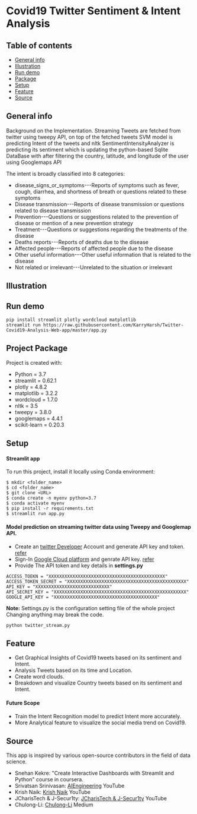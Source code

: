 # Covid19 Twitter Sentiment & Intent Analysis

## Table of contents
* [General info](#general-info)
* [Illustration](#illustration)
* [Run demo](#run-demo)
* [Package](#project-package)
* [Setup](#setup)
* [Feature](#feature)
* [Source](#source)

## General info

Background on the Implementation. Streaming Tweets are fetched from twitter using tweepy API, on top of the fetched tweets SVM model is predicting Intent of the tweets and nltk SentimentIntensityAnalyzer is predicting its sentiment which is updating the python-based Sqlite DataBase with after filtering the country, latitude, and longitude of the user using Googlemaps API

The intent is broadly classified into 8 categories:

* disease_signs_or_symptoms---Reports of symptoms such as fever, cough, diarrhea, and shortness of breath or questions related to these
symptoms
* Disease transmission---Reports of disease transmission or questions related to disease transmission
* Prevention---Questions or suggestions related to the prevention of disease or mention of a new prevention strategy
* Treatment---Questions or suggestions regarding the treatments of the disease
* Deaths reports---Reports of deaths due to the disease
* Affected people---Reports of affected people due to the disease
* Other useful information---Other useful information that is related to the disease 
* Not related or irrelevant---Unrelated to the situation or irrelevant


## Illustration

## Run demo
```
pip install streamlit plotly wordcloud matplotlib
streamlit run https://raw.githubusercontent.com/KarryHarsh/Twitter-Covid19-Analysis-Web-app/master/app.py
```

## Project Package
Project is created with:
* Python = 3.7
* streamlit = 0.62.1
* plotly = 4.8.2
* matplotlib = 3.2.2
* wordcloud = 1.7.0
* nltk = 3.5
* tweepy = 3.8.0
* googlemaps = 4.4.1
* scikit-learn = 0.20.3

## Setup
#### Streamlit app
To run this project, install it locally using Conda environment:

```
$ mkdir <folder_name>
$ cd <folder_name>
$ git clone <URL>
$ conda create -n myenv python=3.7
$ conda activate myenv
$ pip install -r requirements.txt
$ streamlit run app.py
```

#### Model prediction on streaming twitter data using Tweepy and Googlemap API. 
* Create an [twitter Developer](https://developer.twitter.com/en/apps) Account and generate API key and token. [refer](https://www.youtube.com/watch?v=vlvtqp44xoQ) 
* Sign-In [Google Cloud platform](https://cloud.google.com/) and genrate API key. [refer](https://www.youtube.com/watch?v=1JNwpp5L4vM)
* Provide The API token and key details in **settings.py**

```
ACCESS_TOEKN = "XXXXXXXXXXXXXXXXXXXXXXXXXXXXXXXXXXXXXXXXXXXX"
ACCESS_TOKEN_SECRET = "XXXXXXXXXXXXXXXXXXXXXXXXXXXXXXXXXXXXXXXXXXXXX"
API_KEY = "XXXXXXXXXXXXXXXXXXXXXXXXXXXX"
API_SECRET_KEY = "XXXXXXXXXXXXXXXXXXXXXXXXXXXXXXXXXXXXXXXXXXXXXXXXXX"
GOOGLE_API_KEY = "XXXXXXXXXXXXXXXXXXXXXXXXXXXXXXXXXXXXXXX"
```
**Note:**
Settings.py is the configuration setting file of the whole project Changing anything may break the code.

```
python twitter_stream.py
```

## Feature
* Get Graphical Insights of Covid19 tweets based on its sentiment and Intent.
* Analysis Tweets based on its time and Location.
* Create word clouds.
* Breakdown and visualize Country tweets based on its sentiment and Intent.

#### Future Scope
* Train the Intent Recognition model to predict Intent more accurately.
* More Analytical feature to visualize the social media trend on Covid19.

## Source
This app is inspired by various open-source contributors in the field of data science.
* Snehan Kekre: "Create Interactive Dashboards with Streamlit and Python" course in coursera.
* Srivatsan Srinivasan: [AIEngineering](https://www.youtube.com/channel/UCwBs8TLOogwyGd0GxHCp-Dw) YouTube
* Krish Naik: [Krish Naik](https://www.youtube.com/user/krishnaik06) YouTube
* JCharisTech & J-Secur1ty: [JCharisTech & J-Secur1ty](https://www.youtube.com/channel/UC2wMHF4HBkTMGLsvZAIWzRg) YouTube
* Chulong-Li: [Chulong-Li](https://medium.com/@ChulongLi) Medium
